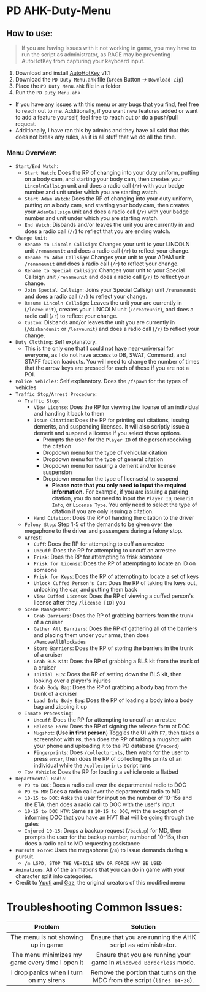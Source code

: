 # PD AHK-Duty-Menu

## How to use:

> If you are having issues with it not working in game, you may have to run the script as administrator, as RAGE may be preventing AutoHotKey from capturing your keyboard input.

1. Download and install [AutoHotKey](https://www.autohotkey.com/download/) v1.1
2. Download the `PD Duty Menu.ahk` file (`Green` Button -> `Download Zip`)
3. Place the `PD Duty Menu.ahk` file in a folder
4. Run the `PD Duty Menu.ahk`

- If you have any issues with this menu or any bugs that you find, feel free to reach out to me.  Additionally, if you want new features added or want to add a feature yourself, feel free to reach out or do a push/pull request.
- Additionally, I have ran this by admins and they have all said that this does not break any rules, as it is all stuff that we do all the time.

### Menu Overview:
- `Start/End Watch`:
  - `Start Watch`: Does the RP of changing into your duty uniform, putting on a body cam, and starting your body cam, then creates your `LincolnCallsign` unit and does a radio call (`/r`) with your badge number and unit under which you are starting watch.
  - `Start Adam Watch`: Does the RP of changing into your duty uniform, putting on a body cam, and starting your body cam, then creates your `AdamCallsign` unit and does a radio call (`/r`) with your badge number and unit under which you are starting watch.
  - `End Watch`: Disbands and/or leaves the unit you are currently in and does a radio call (`/r`) to reflect that you are ending watch.
- `Change Unit`:
  - `Rename to Lincoln Callsign`: Changes your unit to your LINCOLN unit `/renameunit` and does a radio call (`/r`) to reflect your change.
  - `Rename to Adam Callsign`: Changes your unit to your ADAM unit `/renameunit` and does a radio call (`/r`) to reflect your change.
  - `Rename to Special Callsign`: Changes your unit to your Special Callsign unit `/renameunit` and does a radio call (`/r`) to reflect your change.
  - `Join Special Callsign`: Joins your Special Callsign unit `/renameunit` and does a radio call (`/r`) to reflect your change.
  - `Resume Lincoln Callsign`: Leaves the unit your are currently in (`/leaveunit`), creates your LINCOLN unit (`/createunit`), and does a radio call (`/r`) to reflect your change.
  - `Custom`: Disbands and/or leaves the unit you are currently in (`/disbandunit` or `/leaveunit`) and does a radio call (`/r`) to reflect your change.
- `Duty Clothing`: Self explanatory.
  - This is the only one that I could not have near-universal for everyone, as I do not have access to DB, SWAT, Command, and STAFF faction loadouts.  You will need to change the number of times that the arrow keys are pressed for each of these if you are not a POI.
- `Police Vehicles`: Self explanatory.  Does the `/fspawn` for the types of vehicles
- `Traffic Stop/Arrest Procedure`:
  - `Traffic Stop`:
    - `View License`: Does the RP for viewing the license of an individual and handing it back to them
    - `Issue Citation`: Does the RP for printing out citations, issuing demerits, and suspending licenses.  It will also scriptly issue a demerit and suspend a license if you select those options.
      - Prompts the user for the `Player ID` of the person receiving the citation
      - Dropdown menu for the type of vehicular citation
      - Dropdown menu for the type of general citation
      - Dropdown menu for issuing a demerit and/or license suspension
      - Dropdown menu for the type of license(s) to suspend
        - **Please note that you only need to input the required information.**  For example, if you are issuing a parking citation, you do not need to input the `Player ID`, `Demerit Info`, or `License Type`.  You only need to select the type of citation if you are only issuing a citation.
    - `Hand Citation`: Does the RP of handing the citation to the driver
  - `Felony Stop`: Step 1-5 of the demands to be given over the megaphone to the driver and passengers during a felony stop.
  - `Arrest`:
    - `Cuff`: Does the RP for attempting to cuff an arrestee
    - `Uncuff`: Does the RP for attempting to uncuff an arrestee
    - `Frisk`: Does the RP for attempting to frisk someone
    - `Frisk for License`: Does the RP of attempting to locate an ID on someone
    - `Frisk for Keys`: Does the RP of attempting to locate a set of keys
    - `Unlock Cuffed Person's Car`: Does the RP of taking the keys out, unlocking the car, and putting them back
    - `View Cuffed License`: Does the RP of viewing a cuffed person's license after they `/license [ID]` you
  - `Scene Management`:
    - `Grab Barriers`: Does the RP of grabbing barriers from the trunk of a cruiser
    - `Gather All Barriers`: Does the RP of gathering all of the barriers and placing them under your arms, then does `/RemoveAllBlockades`
    - `Store Barriers`: Does the RP of storing the barriers in the trunk of a cruiser
    - `Grab BLS Kit`: Does the RP of grabbing a BLS kit from the trunk of a cruiser
    - `Initial BLS`: Does the RP of setting down the BLS kit, then looking over a player's injuries
    - `Grab Body Bag`: Does the RP of grabbing a body bag from the trunk of a cruiser
    - `Load Into Body Bag`: Does the RP of loading a body into a body bag and zipping it up
  - `Inmate Processing`:
    - `Uncuff`: Does the RP for attempting to uncuff an arrestee
    - `Release Form`: Does the RP of signing the release form at DOC
    - `Mugshot`: (**Use in first person**) Toggles the UI with `F7`, then takes a screenshot with `F8`, then does the RP of taking a mugshot with your phone and uploading it to the PD database (`/record`)
    - `Fingerprints`: Does `/collectprints`, then waits for the user to press `enter`, then does the RP of collecting the prints of an individual while the `/collectprints` script runs
  - `Tow Vehicle`: Does the RP for loading a vehicle onto a flatbed
- `Departmental Radio`:
  - `PD to DOC`: Does a radio call over the departmental radio to DOC
  - `PD to MD`: Does a radio call over the departmental radio to MD
  - `10-15 to DOC`: Asks the user for input on the number of 10-15s and the ETA, then does a radio call to DOC with the user's input
  - `10-15 to DOC HTV`: Same as `10-15 to DOC`, with the exception of informing DOC that you have an HVT that will be going through the gates
  - `Injured 10-15`: Drops a backup request (`/backup`) for MD, then prompts the user for the backup number, number of 10-15s, then does a radio call to MD requesting assistance
- `Pursuit Force`: Uses the megaphone (`/m`) to issue demands during a pursuit.
  - `/m LSPD, STOP THE VEHICLE NOW OR FORCE MAY BE USED`
- `Animations`: All of the animations that you can do in game with your character split into categories.
- Credit to [Yputi](https://forum.eclipse-rp.net/topic/74673-animation-selection-tool-how-to-get-your-own-ui-for-the-new-animations/) and [Gaz](https://gov.eclipse-rp.net/viewtopic.php?t=85313), the original creators of this modified menu

# Troubleshooting Common Issues:

| **Problem** | **Solution** |
|:-----------------------------------------------------------------:|:-----------------------------------------------------------------:|
| The menu is not showing up in game | Ensure that you are running the AHK script as administrator. |
| The menu minimizes my game every time I open it | Ensure that you are running your game in `Windowed Borderless` mode. |
| I drop panics when I turn on my sirens | Remove the portion that turns on the MDC from the script (`lines 14-28`). |
